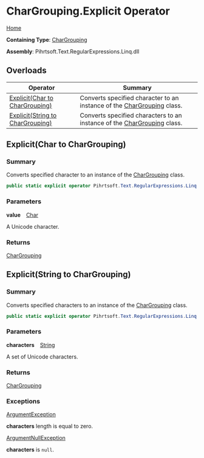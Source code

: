 # CharGrouping\.Explicit Operator

[Home](../../../../../../README.md)

**Containing Type**: [CharGrouping](../README.md)

**Assembly**: Pihrtsoft\.Text\.RegularExpressions\.Linq\.dll

## Overloads

| Operator | Summary |
| -------- | ------- |
| [Explicit(Char to CharGrouping)](#Pihrtsoft_Text_RegularExpressions_Linq_CharGrouping_op_Explicit_System_Char__Pihrtsoft_Text_RegularExpressions_Linq_CharGrouping) | Converts specified character to an instance of the [CharGrouping](../README.md) class\. |
| [Explicit(String to CharGrouping)](#Pihrtsoft_Text_RegularExpressions_Linq_CharGrouping_op_Explicit_System_String__Pihrtsoft_Text_RegularExpressions_Linq_CharGrouping) | Converts specified characters to an instance of the [CharGrouping](../README.md) class\. |

## Explicit\(Char to CharGrouping\) <a name="Pihrtsoft_Text_RegularExpressions_Linq_CharGrouping_op_Explicit_System_Char__Pihrtsoft_Text_RegularExpressions_Linq_CharGrouping"></a>

### Summary

Converts specified character to an instance of the [CharGrouping](../README.md) class\.

```csharp
public static explicit operator Pihrtsoft.Text.RegularExpressions.Linq.CharGrouping(char value)
```

### Parameters

**value** &ensp; [Char](https://docs.microsoft.com/en-us/dotnet/api/system.char)

A Unicode character\.

### Returns

[CharGrouping](../README.md)

## Explicit\(String to CharGrouping\) <a name="Pihrtsoft_Text_RegularExpressions_Linq_CharGrouping_op_Explicit_System_String__Pihrtsoft_Text_RegularExpressions_Linq_CharGrouping"></a>

### Summary

Converts specified characters to an instance of the [CharGrouping](../README.md) class\.

```csharp
public static explicit operator Pihrtsoft.Text.RegularExpressions.Linq.CharGrouping(string characters)
```

### Parameters

**characters** &ensp; [String](https://docs.microsoft.com/en-us/dotnet/api/system.string)

A set of Unicode characters\.

### Returns

[CharGrouping](../README.md)

### Exceptions

[ArgumentException](https://docs.microsoft.com/en-us/dotnet/api/system.argumentexception)

**characters** length is equal to zero\.

[ArgumentNullException](https://docs.microsoft.com/en-us/dotnet/api/system.argumentnullexception)

**characters** is `null`\.

